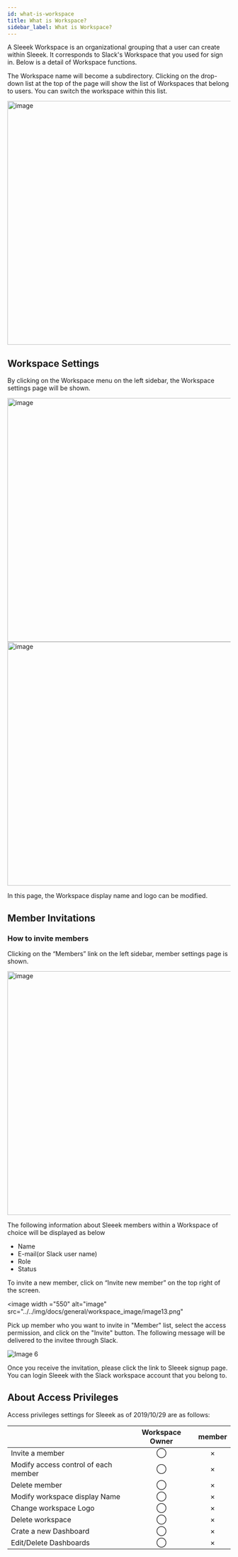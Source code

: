 ```yaml
---
id: what-is-workspace
title: What is Workspace?
sidebar_label: What is Workspace?
---
```


A Sleeek Workspace is an organizational grouping that a user can create within Sleeek. It corresponds to Slack's Workspace that you used for sign in. Below is a detail of Workspace functions.

The Workspace name will become a subdirectory.
Clicking on the drop-down list at the top of the page will show the list of Workspaces that belong to users. You can switch the workspace within this list.

<img width="550" alt="image" src="../../img/docs/general/workspace_image/image1.png">

## Workspace Settings
By clicking on the Workspace menu on the left sidebar, the Workspace settings page will be shown.
 
<img width="550" alt="image" src="../../img/docs/general/workspace_image/image5.png">

<img width="550" alt="image" src="../../img/docs/general/workspace_image/image12.png">
 
In this page, the Workspace display name and logo can be modified.
 
## Member Invitations
### How to invite members
Clicking on the “Members” link on the left sidebar, member settings page is shown.
 
<img width="550" alt="image" src="../../img/docs/general/workspace_image/image7.png">

The following information about Sleeek members within a Workspace of choice will be displayed as below
- Name
- E-mail(or Slack user name)
- Role
- Status

To invite a new member, click on “Invite new member” on the top right of the screen.
 
<image width ="550" alt="image" src="../../img/docs/general/workspace_image/image13.png"

Pick up member who you want to invite in "Member" list, select the access permission, and click on the "Invite" button. The following message will be delivered to the invitee through Slack.
 
![Image 6](../../img/docs/general/workspace_image/image6.png)

Once you receive the invitation, please click the link to Sleeek signup page. You can login Sleeek with the Slack workspace account that you belong to.

## About Access Privileges
Access privileges settings for Sleeek as of 2019/10/29 are as follows:

|| Workspace Owner | member |
|:---|:---:|:---:|
| Invite a member | ◯ | × |  
| Modify access control of each member | ◯ | × |  
| Delete member | ◯ | × |  
| Modify workspace display Name | ◯ | × |  
| Change workspace Logo| ◯ | × |  
| Delete workspace| ◯ | × |  
| Crate a new Dashboard | ◯ | × |  
| Edit/Delete Dashboards| ◯ | × |  



